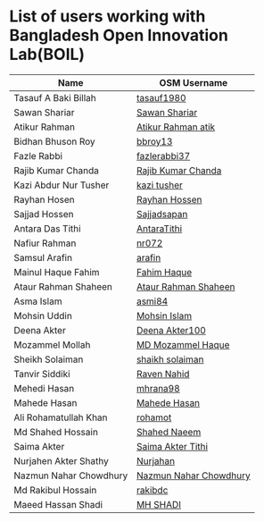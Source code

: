 # List of users working with Bangladesh Open Innovation Lab(BOIL)


| Name                   | OSM Username                                                                            |
|------------------------|-----------------------------------------------------------------------------------------|
| Tasauf A Baki Billah   | [tasauf1980](https://www.openstreetmap.org/user/tasauf1980)                             |
| Sawan Shariar          | [Sawan Shariar](https://www.openstreetmap.org/user/Sawan%20Shariar)                     |
| Atikur Rahman          | [Atikur Rahman atik](https://www.openstreetmap.org/user/Atikur%20Rahman%20atik)         |
| Bidhan Bhuson Roy      | [bbroy13](https://www.openstreetmap.org/user/bbroy13)                                   |
| Fazle Rabbi            | [fazlerabbi37](https://www.openstreetmap.org/user/fazlerabbi37)                         |
| Rajib Kumar Chanda     | [Rajib Kumar Chanda](https://www.openstreetmap.org/user/Rajib%20Kumar%20Chanda)         |
| Kazi Abdur Nur Tusher  | [kazi tusher](https://www.openstreetmap.org/user/kazi%20tusher)                         |
| Rayhan Hosen           | [Rayhan Hossen](https://www.openstreetmap.org/user/Rayhan%20Hossen)                     |
| Sajjad Hossen          | [Sajjadsapan](https://www.openstreetmap.org/user/Sajjadsapan)                           |
| Antara Das Tithi       | [AntaraTithi](https://www.openstreetmap.org/user/AntaraTithi)                           |
| Nafiur Rahman          | [nr072](https://www.openstreetmap.org/user/nr072)                                       |
| Samsul Arafin          | [arafin](https://www.openstreetmap.org/user/arafin)                                     |
| Mainul Haque Fahim     | [Fahim Haque](https://www.openstreetmap.org/user/Fahim%20Haque)                         |
| Ataur Rahman Shaheen   | [Ataur Rahman Shaheen](https://www.openstreetmap.org/user/Ataur%20Rahman%20Shaheen)     |
| Asma Islam             | [asmi84](https://www.openstreetmap.org/user/asmi84)                                     |
| Mohsin Uddin           | [Mohsin Islam](https://www.openstreetmap.org/user/Mohsin%20Islam)                       |
| Deena Akter            | [Deena Akter100](https://www.openstreetmap.org/user/Deena%20Akter100)                   |
| Mozammel Mollah        | [MD Mozammel Haque](https://www.openstreetmap.org/user/MD%20Mozammel%20Haque)           |
| Sheikh Solaiman        | [shaikh solaiman](https://www.openstreetmap.org/user/shaikh%20solaiman)                 |
| Tanvir Siddiki         | [Raven Nahid](https://www.openstreetmap.org/user/Raven%20Nahid)                         |
| Mehedi Hasan           | [mhrana98](https://www.openstreetmap.org/user/mhrana98)                                 |
| Mahede Hasan           | [Mahede Hasan](https://www.openstreetmap.org/user/Mahede%20Hasan)                       |
| Ali Rohamatullah Khan  | [rohamot](https://www.openstreetmap.org/user/rohamot)                                   |
| Md Shahed Hossain      | [Shahed Naeem](https://www.openstreetmap.org/user/Shahed%20Naeem)                       |
| Saima Akter            | [Saima Akter Tithi](https://www.openstreetmap.org/user/Saima%20Akter%20Tithi)           |
| Nurjahen Akter Shathy  | [Nurjahan](https://www.openstreetmap.org/user/Nurjahan)                                 |
| Nazmun Nahar Chowdhury | [Nazmun Nahar Chowdhury](https://www.openstreetmap.org/user/Nazmun%20Nahar%20Chowdhury) |
| Md Rakibul Hossain     | [rakibdc](https://www.openstreetmap.org/user/rakibdc)                                   |
| Maeed Hassan Shadi     | [MH SHADI](https://www.openstreetmap.org/user/MH%20SHADI)                               |
